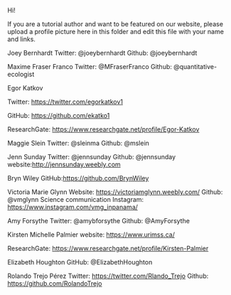 Hi!

If you are a tutorial author and want to be featured on our website, please upload a profile picture here in this folder and edit this file with your name and links.


Joey Bernhardt
Twitter: @joeybernhardt
Github: @joeybernhardt


Maxime Fraser Franco
Twitter: @MFraserFranco
Github: @quantitative-ecologist



Egor Katkov

Twitter: https://twitter.com/egorkatkov1

GitHub: https://github.com/ekatko1

ResearchGate: https://www.researchgate.net/profile/Egor-Katkov


Maggie Slein 
Twitter: @sleinma
Github: @mslein


Jenn Sunday Twitter: @jennsunday Github: @jennsunday website:http://jennsunday.weebly.com

Bryn Wiley
GitHub:https://github.com/BrynWiley


Victoria Marie Glynn
Website: https://victoriamglynn.weebly.com/
Github: @vmglynn
Science communication Instagram: https://www.instagram.com/vmg_inpanama/


Amy Forsythe
Twitter: @amybforsythe
Github: @AmyForsythe

Kirsten Michelle Palmier
website: https://www.urimss.ca/

ResearchGate: https://www.researchgate.net/profile/Kirsten-Palmier

Elizabeth Houghton
GitHub: @ElizabethHoughton

Rolando Trejo Pérez
Twitter: https://twitter.com/Rlando_Trejo
Github: https://github.com/RolandoTrejo
